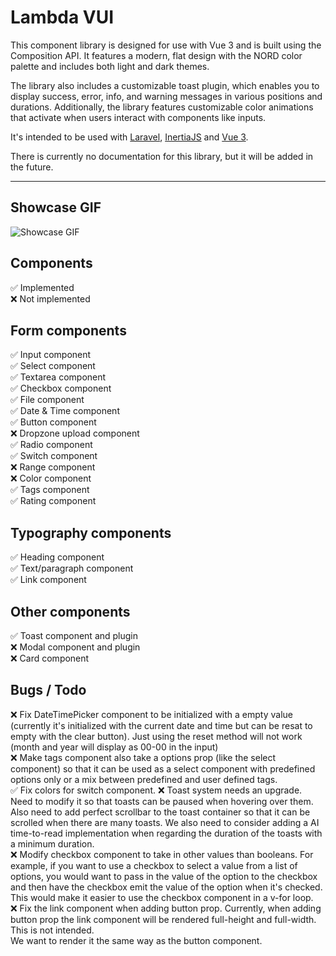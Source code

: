 # Lambda VUI

This component library is designed for use with Vue 3 and is built using the Composition API. It features a modern, flat design with the NORD color palette and includes both light and dark themes.

The library also includes a customizable toast plugin, which enables you to display success, error, info, and warning messages in various positions and durations. Additionally, the library features customizable color animations that activate when users interact with components like inputs.

It's intended to be used with [Laravel](https://github.com/laravel/laravel), [InertiaJS](https://github.com/inertiajs/inertia) and [Vue 3](https://github.com/vuejs/vue).

There is currently no documentation for this library, but it will be added in the future.
<hr />

## Showcase GIF
![Showcase GIF](https://github.com/mariusberget92/lambda-vui/blob/main/showcase.gif)

## Components
<span>✅</span> Implemented<br>
<span>❌</span> Not implemented


## Form components
<span>✅</span> Input component<br>
<span>✅</span> Select component<br>
<span>✅</span> Textarea component<br>
<span>✅</span> Checkbox component<br>
<span>✅</span> File component<br>
<span>✅</span> Date & Time component<br>
<span>✅</span> Button component<br>
<span>❌</span> Dropzone upload component<br>
<span>✅</span> Radio component<br>
<span>✅</span> Switch component<br>
<span>❌</span> Range component<br>
<span>❌</span> Color component<br>
<span>✅</span> Tags component<br>
<span>✅</span> Rating component<br>

## Typography components
<span>✅</span> Heading component<br>
<span>✅</span> Text/paragraph component<br>
<span>✅</span> Link component<br>

## Other components
<span>✅</span> Toast component and plugin<br>
<span>❌</span> Modal component and plugin<br>
<span>❌</span> Card component<br>

## Bugs / Todo
❌ Fix DateTimePicker component to be initialized with a empty value (currently it's initialized with the current date and time but can be resat to empty with the clear button). Just using the reset method will not work (month and year will display as 00-00 in the input)<br>
❌ Make tags component also take a options prop (like the select component) so that it can be used as a select component with predefined options only or a mix between predefined and user defined tags.<br>
✅ Fix colors for switch component.
❌ Toast system needs an upgrade. Need to modify it so that toasts can be paused when hovering over them. Also need to add perfect scrollbar to the toast container so that it can be scrolled when there are many toasts. We also need to consider adding a AI time-to-read implementation when regarding the duration of the toasts with a minimum duration.<br>
❌ Modify checkbox component to take in other values than booleans. For example, if you want to use a checkbox to select a value from a list of options, you would want to pass in the value of the option to the checkbox and then have the checkbox emit the value of the option when it's checked. This would make it easier to use the checkbox component in a v-for loop.<br>
❌ Fix the link component when adding button prop. Currently, when adding button prop the link component will be rendered full-height and full-width. This is not intended.<br> We want to render it the same way as the button component.